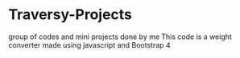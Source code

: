 # Traversy-Projects
group of codes and mini projects done by me
This code is a weight converter made using javascript and Bootstrap 4
